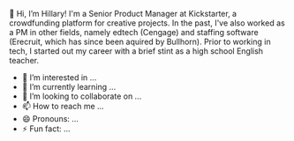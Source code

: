 👋 Hi, I’m Hillary! I'm a Senior Product Manager at Kickstarter, a crowdfunding platform for creative projects. In the past, I've also worked as a PM in other fields, namely edtech (Cengage) and staffing software (Erecruit, which has since been aquired by Bullhorn). Prior to working in tech, I started out my career with a brief stint as a high school English teacher.  

- 👀 I’m interested in ...
- 🌱 I’m currently learning ...
- 💞️ I’m looking to collaborate on ...
- 📫 How to reach me ...
- 😄 Pronouns: ...
- ⚡ Fun fact: ...

<!---
hillarytaverna/hillarytaverna is a ✨ special ✨ repository because its `README.md` (this file) appears on your GitHub profile.
You can click the Preview link to take a look at your changes.
--->
